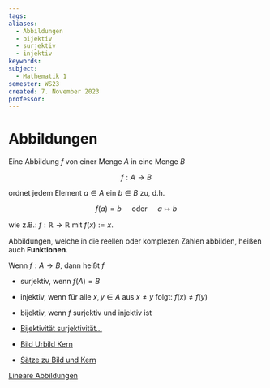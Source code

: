 ```yaml
---
tags: 
aliases:
  - Abbildungen
  - bijektiv
  - surjektiv
  - injektiv
keywords: 
subject:
  - Mathematik 1
semester: WS23
created: 7. November 2023
professor:
---
```

    
# Abbildungen

Eine Abbildung $f$ von einer Menge $A$ in eine Menge $B$

$$
f: A \rightarrow B
$$

ordnet jedem Element $a \in A$ ein $b \in B$ zu, d.h.

$$
f(a)=b \quad \text { oder } \quad a \mapsto b
$$

wie z.B.: $f: \mathbb{R} \rightarrow \mathbb{R}$ mit $f(x):=x$.

Abbildungen, welche in die reellen oder komplexen Zahlen abbilden, heißen auch **Funktionen**.

Wenn $f: A \rightarrow B$, dann heißt $f$

- surjektiv, wenn $f(A)=B$
- injektiv, wenn für alle $x, y \in A$ aus $x \neq y$ folgt: $f(x) \neq f(y)$
- bijektiv, wenn $f$ surjektiv und injektiv ist

- [Bijektivität surjektivität…](https://www.youtube.com/watch?v=xNxuAG9UDN8)
- [Bild Urbild Kern](https://www.youtube.com/watch?v=Q52laFrARek)
- [Sätze zu Bild und Kern](https://www.youtube.com/watch?v=ub4hx65xpHM)  

[Lineare Abbildungen](Lineare%20Abbildungen.md)